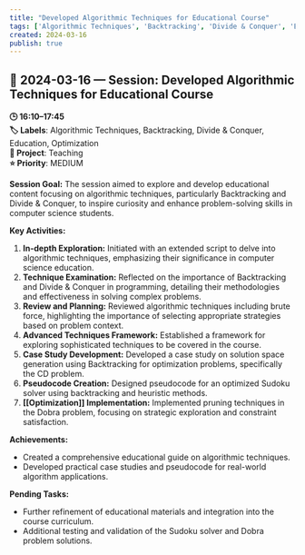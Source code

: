 ```yaml
---
title: "Developed Algorithmic Techniques for Educational Course"
tags: ['Algorithmic Techniques', 'Backtracking', 'Divide & Conquer', 'Education', 'Optimization']
created: 2024-03-16
publish: true
---
```


## 📅 2024-03-16 — Session: Developed Algorithmic Techniques for Educational Course

**🕒 16:10–17:45**  
**🏷️ Labels**: Algorithmic Techniques, Backtracking, Divide & Conquer, Education, Optimization  
**📂 Project**: Teaching  
**⭐ Priority**: MEDIUM  


**Session Goal:**
The session aimed to explore and develop educational content focusing on algorithmic techniques, particularly Backtracking and Divide & Conquer, to inspire curiosity and enhance problem-solving skills in computer science students.

**Key Activities:**
1. **In-depth Exploration:** Initiated with an extended script to delve into algorithmic techniques, emphasizing their significance in computer science education.
2. **Technique Examination:** Reflected on the importance of Backtracking and Divide & Conquer in programming, detailing their methodologies and effectiveness in solving complex problems.
3. **Review and Planning:** Reviewed algorithmic techniques including brute force, highlighting the importance of selecting appropriate strategies based on problem context.
4. **Advanced Techniques Framework:** Established a framework for exploring sophisticated techniques to be covered in the course.
5. **Case Study Development:** Developed a case study on solution space generation using Backtracking for optimization problems, specifically the CD problem.
6. **Pseudocode Creation:** Designed pseudocode for an optimized Sudoku solver using backtracking and heuristic methods.
7. **[[Optimization]] Implementation:** Implemented pruning techniques in the Dobra problem, focusing on strategic exploration and constraint satisfaction.

**Achievements:**
- Created a comprehensive educational guide on algorithmic techniques.
- Developed practical case studies and pseudocode for real-world algorithm applications.

**Pending Tasks:**
- Further refinement of educational materials and integration into the course curriculum.
- Additional testing and validation of the Sudoku solver and Dobra problem solutions.

